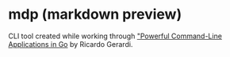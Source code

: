 # mdp (markdown preview)

CLI tool created while working through ["Powerful Command-Line Applications in Go](https://pragprog.com/titles/rggo/powerful-command-line-applications-in-go/) by Ricardo Gerardi.
